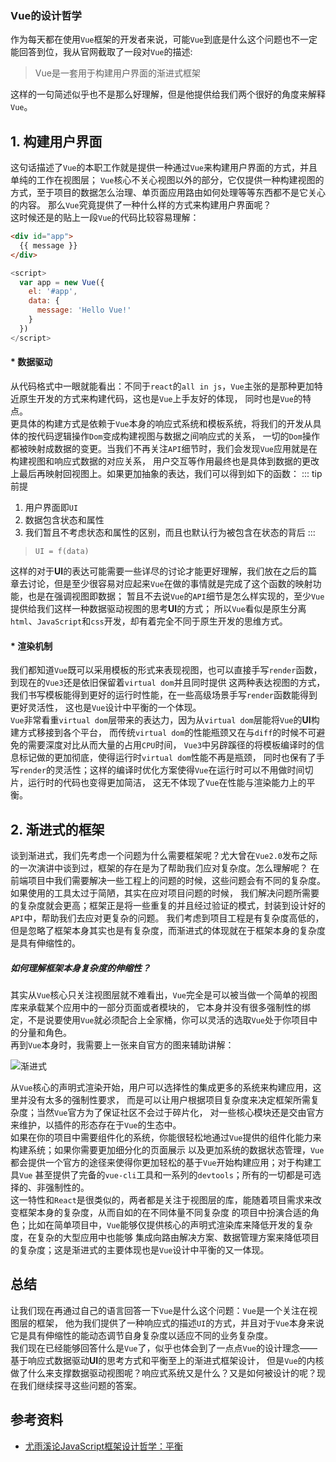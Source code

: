 ### Vue的设计哲学
作为每天都在使用`Vue`框架的开发者来说，可能`Vue`到底是什么这个问题也不一定能回答到位，我从官网截取了一段对`Vue`的描述: 

> Vue是一套用于构建用户界面的渐进式框架

这样的一句简述似乎也不是那么好理解，但是他提供给我们两个很好的角度来解释`Vue`。

## 1. 构建用户界面
这句话描述了`Vue`的本职工作就是提供一种通过`Vue`来构建用户界面的方式，并且单纯的工作在视图层；
`Vue`核心不关心视图以外的部分，它仅提供一种构建视图的方式，至于项目的数据怎么治理、单页面应用路由如何处理等等东西都不是它关心的内容。
那么`Vue`究竟提供了一种什么样的方式来构建用户界面呢？  
这时候还是的贴上一段`Vue`的代码比较容易理解：
```html
<div id="app">
  {{ message }}
</div>
```

```js
<script>
  var app = new Vue({
    el: '#app',
    data: {
      message: 'Hello Vue!'
    }
  })
</script>
```

#### * 数据驱动
从代码格式中一眼就能看出：不同于`react`的`all in js`，`Vue`主张的是那种更加特近原生开发的方式来构建代码，这也是`Vue`上手友好的体现，
同时也是`Vue`的特点。  
更具体的构建方式是依赖于`Vue`本身的响应式系统和模板系统，将我们的开发从具体的按代码逻辑操作`Dom`变成构建视图与数据之间响应式的关系，
一切的`Dom`操作都被映射成数据的变更。当我们不再关注`API`细节时，我们会发现`Vue`应用就是在构建视图和响应式数据的对应关系，
用户交互等作用最终也是具体到数据的更改上最后再映射回视图上。如果更加抽象的表达，我们可以得到如下的函数： 
::: tip 前提
1. 用户界面即`UI`  
2. 数据包含状态和属性  
3. 我们暂且不考虑状态和属性的区别，而且也默认行为被包含在状态的背后
:::
> `UI = f(data)`  

这样的对于**UI**的表达可能需要一些详尽的讨论才能更好理解，我们放在之后的篇章去讨论，但是至少很容易对应起来`Vue`在做的事情就是完成了这个函数的映射功能，也是在强调视图即数据；
暂且不去说`Vue`的`API`细节是怎么样实现的，至少`Vue`提供给我们这样一种数据驱动视图的思考**UI**的方式；
所以`Vue`看似是原生分离`html`、`JavaScript`和`css`开发，却有着完全不同于原生开发的思维方式。  

#### * 渲染机制
我们都知道`Vue`既可以采用模板的形式来表现视图，也可以直接手写`render`函数，到现在的`Vue3`还是依旧保留着`virtual dom`并且同时提供
这两种表达视图的方式，我们书写模板能得到更好的运行时性能，在一些高级场景手写`render`函数能得到更好灵活性，
这也是`Vue`设计中平衡的一个体现。  
`Vue`非常看重`virtual dom`层带来的表达力，因为从`virtual dom`层能将`Vue`的**UI**构建方式移接到各个平台，
而传统`virtual dom`的性能瓶颈又在与`diff`的时候不可避免的需要深度对比从而大量的占用`CPU`时间，
`Vue3`中另辟蹊径的将模板编译时的信息标记做的更加彻底，使得运行时`virtual dom`性能不再是瓶颈，
同时也保有了手写`render`的灵活性；这样的编译时优化方案使得`Vue`在运行时可以不用做时间切片，运行时的代码也变得更加简洁，
这无不体现了`Vue`在性能与渲染能力上的平衡。

## 2. 渐进式的框架
谈到渐进式，我们先考虑一个问题为什么需要框架呢？尤大曾在`Vue2.0`发布之际的一次演讲中谈到过，框架的存在是为了帮助我们应对复杂度。怎么理解呢？
在前端项目中我们需要解决一些工程上的问题的时候，这些问题会有不同的复杂度。如果使用的工具太过于简陋，其实在应对项目问题的时候，
我们解决问题所需要的复杂度就会更高；框架正是将一些重复的并且经过验证的模式，封装到设计好的`API`中，帮助我们去应对更复杂的问题。
我们考虑到项目工程是有复杂度高低的，但是忽略了框架本身其实也是有复杂度，而渐进式的体现就在于框架本身的复杂度是具有伸缩性的。  
##### 如何理解框架本身复杂度的伸缩性？
其实从`Vue`核心只关注视图层就不难看出，`Vue`完全是可以被当做一个简单的视图库来承载某个应用中的一部分页面或者模块的，
它本身并没有很多强制性的绑定，不是说要使用`Vue`就必须配合上全家桶，你可以灵活的选取`Vue`处于你项目中的分量和角色。  
再到`Vue`本身时，我需要上一张来自官方的图来辅助讲解：

![渐进式](/vue3-analysis/idea/progress-vue.png)

从`Vue`核心的声明式渲染开始，用户可以选择性的集成更多的系统来构建应用，这里并没有太多的强制性要求，
而是可以让用户根据项目复杂度来决定框架所需复杂度；当然`Vue`官方为了保证社区不会过于碎片化，
对一些核心模块还是交由官方来维护，以插件的形态存在于`Vue`的生态中。  
如果在你的项目中需要组件化的系统，你能很轻松地通过`Vue`提供的组件化能力来构建系统；如果你需要更加细分化的页面展示
以及更加系统的数据状态管理，`Vue`都会提供一个官方的途径来使得你更加轻松的基于`Vue`开始构建应用；对于构建工具`Vue`
甚至提供了完备的`vue-cli`工具和一系列的`devtools`；所有的一切都是可选择的、非强制性的。  
这一特性和`React`是很类似的，两者都是关注于视图层的库，能随着项目需求来改变框架本身的复杂度，从而自如的在不同体量不同复杂度
的项目中扮演合适的角色；比如在简单项目中，`Vue`能够仅提供核心的声明式渲染库来降低开发的复杂度，在复杂的大型应用中也能够
集成向路由解决方案、数据管理方案来降低项目的复杂度；这是渐进式的主要体现也是`Vue`设计中平衡的又一体现。

## 总结
让我们现在再通过自己的语言回答一下`Vue`是什么这个问题：`Vue`是一个关注在视图层的框架，
他为我们提供了一种响应式的描述`UI`的方式，并且对于`Vue`本身来说它是具有伸缩性的能动态调节自身复杂度以适应不同的业务复杂度。  
我们现在已经能够回答什么是`Vue`了，似乎也体会到了一点点`Vue`的设计理念——基于响应式数据驱动**UI**的思考方式和平衡至上的渐进式框架设计，
但是`Vue`的内核做了什么来支撑数据驱动视图呢？响应式系统又是什么？又是如何被设计的呢？现在我们继续探寻这些问题的答案。

## 参考资料
* [尤雨溪论JavaScript框架设计哲学：平衡](https://www.bilibili.com/video/BV134411c7Sk)